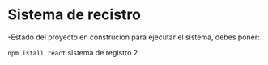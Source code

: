 <h1>Sistema de recistro</h1>
-Estado del proyecto en construcion
para ejecutar el sistema, debes poner:

```npm istall react```
sistema de registro 2
